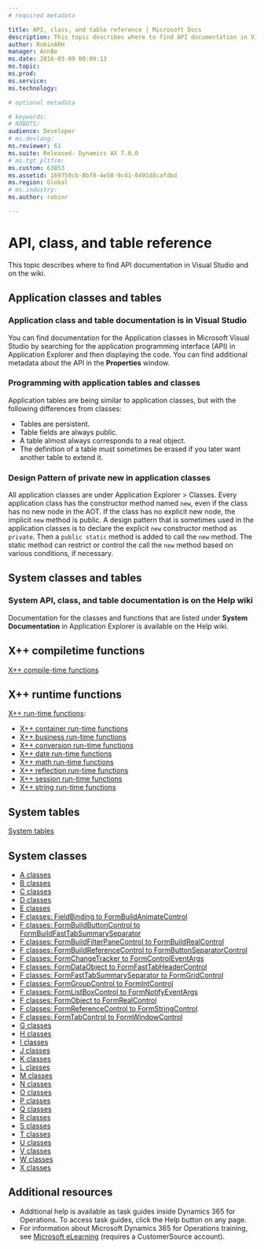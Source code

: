 ```yaml
---
# required metadata

title: API, class, and table reference | Microsoft Docs
description: This topic describes where to find API documentation in Visual Studio and on the wiki.
author: RobinARH
manager: AnnBe
ms.date: 2016-03-09 00:09:13
ms.topic: 
ms.prod: 
ms.service: 
ms.technology: 

# optional metadata

# keywords: 
# ROBOTS: 
audience: Developer
# ms.devlang: 
ms.reviewer: 61
ms.suite: Released- Dynamics AX 7.0.0
# ms.tgt_pltfrm: 
ms.custom: 63853
ms.assetid: 169750cb-8bf8-4e58-9c41-0491d8cafdbd
ms.region: Global
# ms.industry: 
ms.author: robinr

---
```


# API, class, and table reference

This topic describes where to find API documentation in Visual Studio and on the wiki.

Application classes and tables
------------------------------

### Application class and table documentation is in Visual Studio

You can find documentation for the Application classes in Microsoft Visual Studio by searching for the application programming interface (API) in Application Explorer and then displaying the code. You can find additional metadata about the API in the **Properties** window.

### Programming with application tables and classes

Application tables are being similar to application classes, but with the following differences from classes:

-   Tables are persistent.
-   Table fields are always public.
-   A table almost always corresponds to a real object.
-   The definition of a table must sometimes be erased if you later want another table to extend it.

### Design Pattern of private new in application classes

All application classes are under Application Explorer &gt; Classes. Every application class has the constructor method named `new`, even if the class has no new node in the AOT. If the class has no explicit new node, the implicit `new` method is public. A design pattern that is sometimes used in the application classes is to declare the explicit `new` constructor method as `private`. Then a `public static` method is added to call the `new` method. The static method can restrict or control the call the `new` method based on various conditions, if necessary.

## System classes and tables
### System API, class, and table documentation is on the Help wiki

Documentation for the classes and functions that are listed under **System Documentation** in Application Explorer is available on the Help wiki.

## X++ compiletime functions
[X++ compile-time functions](https://docs.microsoft.com/en-us/dynamics365/operations/dev-itpro/dev-reference/x-compile-time-functions)

## X++ runtime functions
[X++ run-time functions](https://docs.microsoft.com/en-us/dynamics365/operations/dev-itpro/dev-reference/x-string-run-time-functions):

-   [X++ container run-time functions](https://docs.microsoft.com/en-us/dynamics365/operations/dev-itpro/dev-reference/x-container-run-time-functions)
-   [X++ business run-time functions](https://docs.microsoft.com/en-us/dynamics365/operations/dev-itpro/dev-reference/x-business-run-time-functions)
-   [X++ conversion run-time functions](https://docs.microsoft.com/en-us/dynamics365/operations/dev-itpro/dev-reference/x-conversion-run-time-functions)
-   [X++ date run-time functions](https://docs.microsoft.com/en-us/dynamics365/operations/dev-itpro/dev-reference/x-date-run-time-functions)
-   [X++ math run-time functions](https://docs.microsoft.com/en-us/dynamics365/operations/dev-itpro/dev-reference/x-math-run-time-functions)
-   [X++ reflection run-time functions](https://docs.microsoft.com/en-us/dynamics365/operations/dev-itpro/dev-reference/x-reflection-run-time-functions)
-   [X++ session run-time functions](https://docs.microsoft.com/en-us/dynamics365/operations/dev-itpro/dev-reference/x-session-run-time-functions)
-   [X++ string run-time functions](https://docs.microsoft.com/en-us/dynamics365/operations/dev-itpro/dev-reference/x-string-run-time-functions)

## System tables
[System tables](https://docs.microsoft.com/en-us/dynamics365/operations/dev-itpro/dev-reference/system-tables)

## System classes
-   [A classes](https://docs.microsoft.com/en-us/dynamics365/operations/dev-itpro/dev-reference/a-classes)
-   [B classes](https://docs.microsoft.com/en-us/dynamics365/operations/dev-itpro/dev-reference/b-classes)
-   [C classes](https://docs.microsoft.com/en-us/dynamics365/operations/dev-itpro/dev-reference/c-classes)
-   [D classes](https://docs.microsoft.com/en-us/dynamics365/operations/dev-itpro/dev-reference/d-classes)
-   [E classes](https://docs.microsoft.com/en-us/dynamics365/operations/dev-itpro/dev-reference/e-classes)
-   [F classes: FieldBinding to FormBuildAnimateControl](https://docs.microsoft.com/en-us/dynamics365/operations/dev-itpro/dev-reference/fieldbinding-classes)
-   [F classes: FormBuildButtonControl to FormBuildFastTabSummarySeparator](http://ax.help.dynamics.com/en/wiki/FormBuildButtonControl-classes/)
-   [F classes: FormBuildFilterPaneControl to FormBuildRealControl](http://ax.help.dynamics.com/en/wiki/FormBuildFilterPaneControl-classes/)
-   [F classes: FormBuildReferenceControl to FormButtonSeparatorControl](http://ax.help.dynamics.com/en/wiki/FormBuildReferenceControl-classes/)
-   [F classes: FormChangeTracker to FormControlEventArgs](http://ax.help.dynamics.com/en/wiki/FormChangeTracker-classes/)
-   [F classes: FormDataObject to FormFastTabHeaderControl](http://ax.help.dynamics.com/en/wiki/FormDataObject-classes/)
-   [F classes: FormFastTabSummarySeparator to FormGridControl](http://ax.help.dynamics.com/en/wiki/FormFastTabSummarySeparator-classes/)
-   [F classes: FormGroupControl to FormIntControl](http://ax.help.dynamics.com/en/wiki/FormGroupControl-classes/)
-   [F classes: FormListBoxControl to FormNotifyEventArgs](http://ax.help.dynamics.com/en/wiki/FormListBoxControl-classes/)
-   [F classes: FormObject to FormRealControl](http://ax.help.dynamics.com/en/wiki/FormObject-classes/)
-   [F classes: FormReferenceControl to FormStringControl](http://ax.help.dynamics.com/en/wiki/FormReferenceControl-classes/)
-   [F classes: FormTabControl to FormWindowControl](http://ax.help.dynamics.com/en/wiki/FormTabControl-classes/)
-   [G classes](https://docs.microsoft.com/en-us/dynamics365/operations/dev-itpro/dev-reference/g-classes)
-   [H classes](https://docs.microsoft.com/en-us/dynamics365/operations/dev-itpro/dev-reference/h-classes)
-   [I classes](https://docs.microsoft.com/en-us/dynamics365/operations/dev-itpro/dev-reference/i-classes)
-   [J classes](https://docs.microsoft.com/en-us/dynamics365/operations/dev-itpro/dev-reference/j-classes)
-   [K classes](https://docs.microsoft.com/en-us/dynamics365/operations/dev-itpro/dev-reference/k-classes)
-   [L classes](https://docs.microsoft.com/en-us/dynamics365/operations/dev-itpro/dev-reference/l-classes)
-   [M classes](https://docs.microsoft.com/en-us/dynamics365/operations/dev-itpro/dev-reference/m-classes)
-   [N classes](https://docs.microsoft.com/en-us/dynamics365/operations/dev-itpro/dev-reference/n-classes)
-   [O classes](https://docs.microsoft.com/en-us/dynamics365/operations/dev-itpro/dev-reference/o-classes)
-   [P classes](https://docs.microsoft.com/en-us/dynamics365/operations/dev-itpro/dev-reference/p-classes)
-   [Q classes](https://docs.microsoft.com/en-us/dynamics365/operations/dev-itpro/dev-reference/q-classes)
-   [R classes](https://docs.microsoft.com/en-us/dynamics365/operations/dev-itpro/dev-reference/r-classes)
-   [S classes](https://docs.microsoft.com/en-us/dynamics365/operations/dev-itpro/dev-reference/s-classes)
-   [T classes](https://docs.microsoft.com/en-us/dynamics365/operations/dev-itpro/dev-reference/t-classes)
-   [U classes](https://docs.microsoft.com/en-us/dynamics365/operations/dev-itpro/dev-reference/u-classes)
-   [V classes](https://docs.microsoft.com/en-us/dynamics365/operations/dev-itpro/dev-reference/v-classes)
-   [W classes](https://docs.microsoft.com/en-us/dynamics365/operations/dev-itpro/dev-reference/w-classes)
-   [X classes](https://docs.microsoft.com/en-us/dynamics365/operations/dev-itpro/dev-reference/x-classes)

## Additional resources
-   Additional help is available as task guides inside Dynamics 365 for Operations. To access task guides, click the Help button on any page.
-   For information about Microsoft Dynamics 365 for Operations training, see [Microsoft eLearning](https://mbspartner.microsoft.com/AX/LearningPlans) (requires a CustomerSource account).


